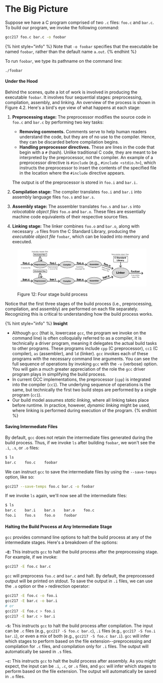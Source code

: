 # The Big Picture

Suppose we have a C program comprised of two `.c` files: `foo.c` and `bar.c`. To build our program, we invoke the following command:

```bash
gcc217 foo.c bar.c -o foobar
```

{% hint style="info" %}
Note that `-o foobar` specifies that the executable be named `foobar`_,_ rather than the default name `a.out`.
{% endhint %}

To run `foobar`, we type its pathname on the command line:

```
./foobar
```

#### Under the Hood

Behind the scenes, quite a lot of work is involved in producing the executable `foobar`. It involves four sequential stages: preprocessing, compilation, assembly, and linking. An overview of the process is shown in Figure 4.2. Here's a bird's eye view of what happens at each stage:

1.  **Preprocessing stage:** The preprocessor modifies the source code in `foo.c` and `bar.c` by performing two key tasks:

    * **Removing comments.** Comments serve to help human readers understand the code, but they are of no use to the compiler. Hence, they can be discarded before compilation begins.
    * **Handling preprocessor directives.** These are lines in the code that begin with a `#` (hash). Unlike traditional C code, they are meant to be interpreted by the preprocessor, not the compiler. An example of a preprocessor directive is `#include` (e.g., `#include <stdio.h>`), which instructs the preprocessor to insert the contents of the specified file in the location where the `#include` directive appears.

    The output is of the preprocessor is stored in `foo.i` and `bar.i.`
2. **Compilation stage:** The compiler translates `foo.i` and `bar.i` into assembly language files `foo.s` and `bar.s`.
3. **Assembly stage:** The assembler translates `foo.s` and `bar.s` into _relocatable object files_ `foo.o` and `bar.o`. These files are essentially machine code equivalents of their respective source files.&#x20;
4. **Linking stage:** The linker combines `foo.o` and `bar.o`, along with necessary `.o` files from the C Standard Library, producing the _executable object file_ `foobar`, which can be loaded into memory and executed.

<figure><img src="../../.gitbook/assets/Frame 27 (1).png" alt=""><figcaption><p>Figure 12: Four stage build process</p></figcaption></figure>

Notice that the first three stages of the build process (i.e., preprocessing, compilation, and assembly) are performed on each file separately. Recognizing this is critical to understanding how the build process works.

{% hint style="info" %}
**Insight**

* Although `gcc` (that is, lowercase `gcc`, the program we invoke on the command line) is often colloquially referred to as a compiler, it is technically a driver program, meaning it delegates the actual build tasks to other programs. These programs include `cpp` (C preprocessor), `cc1` (C compiler), `as` (assembler), and `ld` (linker). `gcc` invokes each of these programs with the necessary command line arguments. You can see the full sequence of operations by invoking `gcc` with the `-v` (verbose) option. You will gain a much greater appreciation of the role the `gcc` driver program plays in simplifying the build process.
* In current GCC implementations, the preprocessor (`cpp`) is integrated into the compiler (`cc1`). The underlying sequence of operations is the same, but technically the first two build steps are performed by a single program (`cc1`).
* Our build model assumes _static linking_, where all linking takes place before runtime. In practice, however, _dynamic linking_ might be used, where linking is performed during execution of the program.
{% endhint %}

#### Saving Intermediate Files

By default, `gcc` does not retain the intermediate files generated during the build process. Thus, if we invoke `ls` after building `foobar`, we won't see the `.i`, `.s`, or `.o` files:

```bash
$ ls
bar.c    foo.c    foobar
```

We can instruct `gcc` to save the intermediate files by using the `--save-temps` option, like so:

```bash
gcc217 --save-temps foo.c bar.c -o foobar
```

If we invoke `ls` again, we'll now see all the intermediate files:

```bash
$ ls
bar.c    bar.i    bar.s    bar.o    foo.c    
foo.i    foo.s    foo.o    foobar   
```

#### Halting the Build Process at Any Intermediate Stage

`gcc` provides command line options to halt the build process at any of the intermediate stages. Here's a breakdown of the options:

**`-E`:** This instructs `gcc` to halt the build process after the preprocessing stage. For example, if we invoke:

```bash
gcc217 -E foo.c bar.c
```

`gcc` will preprocess `foo.c` and `bar.c` and halt. By default, the preprocessed output will be printed on stdout. To save the output in `.i` files, we can use the `.o` option or the `>` redirection operator:

```bash
gcc217 -E foo.c -o foo.i
gcc217 -E bar.c -o bar.i
# or
gcc217 -E foo.c > foo.i
gcc217 -E bar.c > bar.i
```

**`-S`:** This instructs `gcc` to halt the build process after compilation. The input can be `.c` files (e.g., `gcc217 -S foo.c bar.c`), `.i` files (e.g., `gcc217 -S foo.i bar.i`), or even a mix of both (e.g., `gcc217 -S foo.c bar.i`). `gcc` will infer which stages to perform based on the file extension--preprocessing and compilation for `.c` files, and compilation only for `.i` files. The output will automatically be saved in `.s` files.

**`-c`:** This instructs `gcc` to halt the build process after assembly. As you might expect, the input can be `.i`, `.c`, or `.s` files, and `gcc` will infer which stages to perform based on the file extension. The output will automatically be saved in `.o` files.
